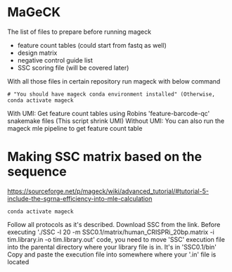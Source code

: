 # MaGeCK

The list of files to prepare before running mageck
- feature count tables (could start from fastq as well)
- design matrix
- negative control guide list
- SSC scoring file (will be covered later)

With all those files in certain repository run mageck with below command
```
# "You should have mageck conda environment installed" (Otherwise, 
conda activate mageck
```

With UMI: Get feature count tables using Robins 'feature-barcode-qc' snakemake files (This script shrink UMI)
Without UMI: You can also run the mageck mle pipeline to get feature count table

# Making SSC matrix based on the sequence
https://sourceforge.net/p/mageck/wiki/advanced_tutorial/#tutorial-5-include-the-sgrna-efficiency-into-mle-calculation
```
conda activate mageck
```
Follow all protocols as it's described. Download SSC from the link. Before executing './SSC -l 20 -m SSC0.1/matrix/human_CRISPRi_20bp.matrix -i tim.library.in -o tim.library.out' code, you need to move 'SSC' execution file into the parental directory where your library file is in. It's in 'SSC0.1/bin' Copy and paste the execution file into somewhere where your '.in' file is located
```
